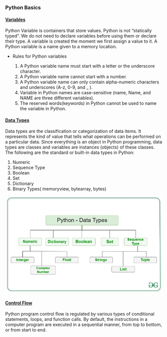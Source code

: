 ### Python Basics

#### [Variables](./variables)

Python Variable is containers that store values. Python is not “statically typed”. We do not need to declare variables before using them or declare their type. A variable is created the moment we first assign a value to it. A Python variable is a name given to a memory location.

* Rules for Python variables

    1. A Python variable name must start with a letter or the underscore character.
    2. A Python variable name cannot start with a number.
    3. A Python variable name can only contain alpha-numeric characters and underscores (A-z, 0-9, and _ ).
    4. Variable in Python names are case-sensitive (name, Name, and NAME are three different variables).
    5. The reserved words(keywords) in Python cannot be used to name the variable in Python.

#### [Data Types](./data-types/data-file.md)

Data types are the classification or categorization of data items. It represents the kind of value that tells what operations can be performed on a particular data. Since everything is an object in Python programming, data types are classes and variables are instances (objects) of these classes. The following are the standard or built-in data types in Python:

1. Numeric
2. Sequence Type
3. Boolean
4. Set
5. Dictionary
6. Binary Types( memoryview, bytearray, bytes)

![data-types](./images/Python-data-structure.jpg)

#### [Control Flow](./control-flow/README.md)

Python program control flow is regulated by various types of conditional statements, loops, and function calls. By default, the instructions in a computer program are executed in a sequential manner, from top to bottom, or from start to end. 